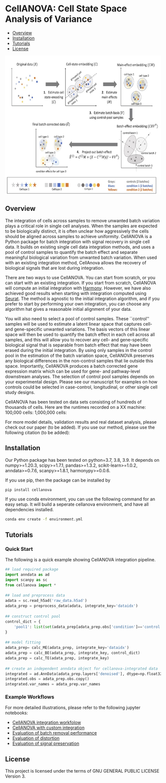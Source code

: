 # CellANOVA: Cell State Space Analysis of Variance

- [Overview](#overview)
- [Installation](#installation)
- [Tutorials](#tutorials)
- [License](#license)

<img src="https://github.com/Janezjz/cellanova/blob/main/figures/model.jpg" width="700" height="450">

## Overview
The integration of cells across samples to remove unwanted batch variation plays a critical role in single cell analyses. When the samples are expected to be biologically distinct, it is often unclear how aggressively the cells should be aligned across samples to achieve uniformity.  CellANOVA is a Python package for batch integration with signal recovery in single cell data.  It builds on existing single cell data integration methods, and uses a pool of control samples to quantify the batch effect and separate meaningful biological variation from unwanted batch variation.  When used with an existing integration method, CellAnova allows the recovery of biological signals that are lost during integration.  

There are two ways to use CellANOVA.  You can start from scratch, or you can start with an existing integration.  If you start from scratch, CellANOVA will compute an initial integration with [Harmony](https://portals.broadinstitute.org/harmony/).  However, we have also achieved good results when starting with integration computed using [Seurat](https://satijalab.org/seurat/articles/integration_rpca.html).  The method is agnostic to the initial integration algorithm, and if you prefer to start by performing your own integration, you can choose any algorithm  hat gives a reasonable initial alignment of your data.

You will also need to select a pool of control samples.   These ``control'' samples will be used to estimate a latent linear space that captures cell- and gene-specific unwanted variations.  The basis vectors of this linear space will then be used to quantify the batch effect in each cell across all samples, and this will allow you to recover any cell- and gene-specific biological signal that is separable from batch effect that may have been erased during the initial integration.  By using only samples in the control pool in the estimation of the batch variation space, CellANOVA preserves any biological differences in the non-control samples that lie outside this space.  Importantly, CellANOVA produces a batch corrected gene expression matrix which can be used for gene- and pathway-level downstream analyses.
The selection of control pool samples depends on your experimental design.  Please see our manuscript for examples on how controls could be selected in case-control, longitudinal, or other single cell study designs.  

CellANOVA has been tested on data sets consisting of hundreds of thousands of cells.  Here are the runtimes recorded on a XX machine:
    100,000 cells:
    1,000,000 cells:

For more model details, validation results and real dataset analysis, please check out our paper (to be added). If you use our method, please use the following citation (to be added):

## Installation

Our Python package has been tested on python=3.7, 3.8, 3.9. It depends on numpy>=1.20.3, scipy>=1.7.1, pandas>=1.3.2, scikit-learn>=1.0.2, anndata>=0.7.6, scanpy>=1.8.1, harmonypy>=0.0.6. 

If you use pip, then the package can be installed by

```bash
pip install cellanova
```

If you use conda environment, you can use the following command for an easy setup. It will build a seperate cellanova environment, and have all dependencies installed.

```bash
conda env create -f environment.yml
```



## Tutorials
### Quick Start

The following is a quick example showing CellANOVA integration pipeline.

```python
## load required package
import anndata as ad
import scanpy as sc
from cellanova import *

## load and preprocess data
adata = sc.read_h5ad('raw_data.h5ad')
adata_prep = preprocess_data(adata, integrate_key='dataidx')

## construct control pool
control_dict = {
    'pool1': list(set(adata_prep[adata_prep.obs['condition']=='control',].obs['dataidx'])),
}

## model fitting
adata_prep= calc_ME(adata_prep, integrate_key='dataidx')
adata_prep = calc_BE(adata_prep, integrate_key, control_dict)
adata_prep = calc_TE(adata_prep, integrate_key)

## create an independent anndata object for cellanova-integrated data
integrated = ad.AnnData(adata_prep.layers['denoised'], dtype=np.float32)
integrated.obs = adata_prep.obs.copy()
integrated.var_names = adata_prep.var_names
```


### Example Workflows

For more detailed illustrations, please refer to the following jupyter notebooks:
 * [CellANOVA integration workfolow](https://github.com/Janezjz/cellanova/blob/main/tutorials/cellanova_integration.ipynb)
  * [CellANOVA with custom integration](https://github.com/Janezjz/cellanova/blob/main/tutorials/cellanova_custom_integration.ipynb)
 * [Evaluation of batch removal performance](https://github.com/Janezjz/cellanova/blob/main/tutorials/eval_batch_removal.ipynb)
 * [Evaluation of distortion](https://github.com/Janezjz/cellanova/blob/main/tutorials/eval_distortion.ipynb)
 * [Evaluation of signal preservation](https://github.com/Janezjz/cellanova/blob/main/tutorials/eval_signal_preservation.ipynb)



## License

This project is licensed under the terms of GNU GENERAL PUBLIC LICENSE Version 3.
